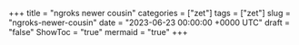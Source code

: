 +++
title = "ngroks newer cousin"
categories = ["zet"]
tags = ["zet"]
slug = "ngroks-newer-cousin"
date = "2023-06-23 00:00:00 +0000 UTC"
draft = "false"
ShowToc = "true"
mermaid = "true"
+++

